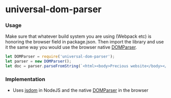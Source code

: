 # universal-dom-parser

### Usage

Make sure that whatever build system you are using (Webpack etc) is honoring the browser field in package.json. Then import the library and use it the same way you would use the browser native [DOMParser](https://developer.mozilla.org/en-US/docs/Web/API/DOMParser).

```js
let DOMParser = require('universal-dom-parser');
let parser = new DOMParser();
let doc = parser.parseFromString(`<html><body>Precious website</body></html>`, 'text/html');
```

### Implementation
* Uses [jsdom](https://github.com/jsdom/jsdom) in NodeJS and the native [DOMParser](https://developer.mozilla.org/en-US/docs/Web/API/DOMParser) in the browser
